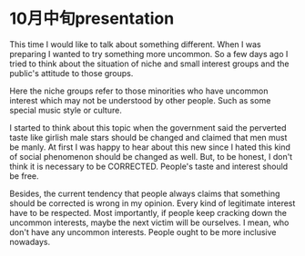 # 10月中旬presentation

This time I would like to talk about something different. When I was preparing I wanted to try something more uncommon. So a few days ago I tried to think about the situation of niche and small interest groups and the public's attitude to those groups.

Here the niche groups refer to those minorities who have uncommon interest which may not be understood by other people.  Such as some special music style or culture.

I started to think about this topic when the government said the perverted taste like girlish male stars should be changed and claimed that men must be manly. At first I was happy to hear about this new since I hated this kind of social phenomenon should be changed as well. But, to be honest, I don't think it is necessary to be CORRECTED. People's taste and interest should be free.

Besides, the current tendency that people always claims that something should be corrected is wrong in my opinion. Every kind of legitimate interest have to be respected. Most importantly, if people keep cracking down the uncommon interests, maybe the next victim will be ourselves. I mean, who don't have any uncommon interests. People ought to be more inclusive nowadays.